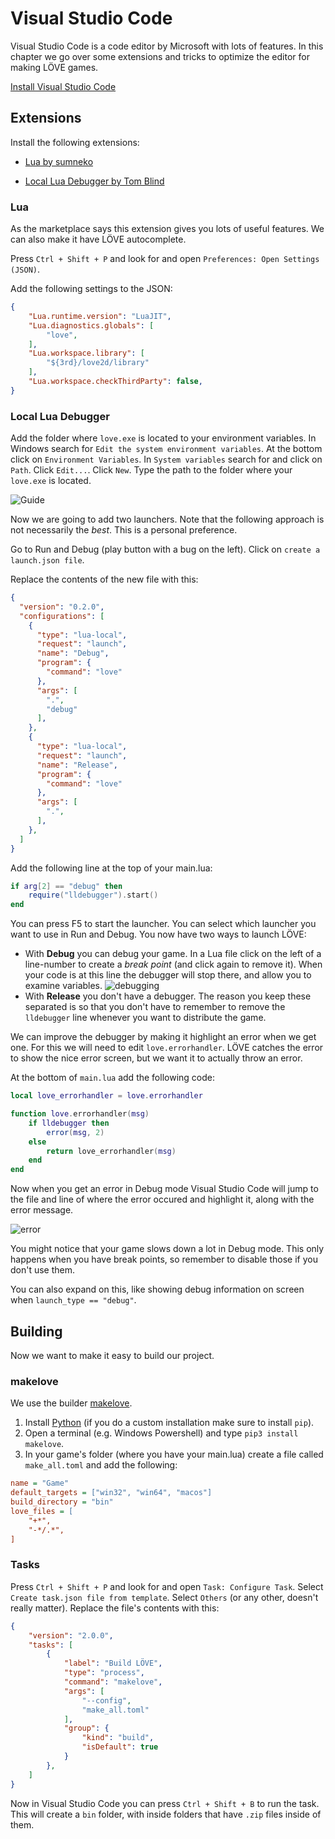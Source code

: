 # Visual Studio Code

Visual Studio Code is a code editor by Microsoft with lots of features. In this chapter we go over some extensions and tricks to optimize the editor for making LÖVE games.

[Install Visual Studio Code](https://code.visualstudio.com/)

## Extensions

Install the following extensions:

- [Lua by sumneko](https://marketplace.visualstudio.com/items?itemName=sumneko.lua)

- [Local Lua Debugger by Tom Blind](https://marketplace.visualstudio.com/items?itemName=tomblind.local-lua-debugger-vscode)

### Lua

As the marketplace says this extension gives you lots of useful features. We can also make it have LÖVE autocomplete.

Press `Ctrl + Shift + P` and look for and open `Preferences: Open Settings (JSON)`.

Add the following settings to the JSON:

```json
{
    "Lua.runtime.version": "LuaJIT",
    "Lua.diagnostics.globals": [
        "love",
    ],
    "Lua.workspace.library": [
        "${3rd}/love2d/library"
    ],
    "Lua.workspace.checkThirdParty": false,
}
```

### Local Lua Debugger

Add the folder where `love.exe` is located to your environment variables. In Windows search for `Edit the system environment variables`. At the bottom click on `Environment Variables`. In `System variables` search for and click on `Path`. Click `Edit...`. Click `New`. Type the path to the folder where your `love.exe` is located.

![Guide](/images/book/bonus/vscode/lovepath.gif)

Now we are going to add two launchers. Note that the following approach is not necessarily the *best*. This is a personal preference.

Go to Run and Debug (play button with a bug on the left). Click on `create a launch.json file`.

Replace the contents of the new file with this:

```json
{
  "version": "0.2.0",
  "configurations": [
    {
      "type": "lua-local",
      "request": "launch",
      "name": "Debug",
      "program": {
        "command": "love"
      },
      "args": [
        ".",
        "debug"
      ],
    },
    {
      "type": "lua-local",
      "request": "launch",
      "name": "Release",
      "program": {
        "command": "love"
      },
      "args": [
        ".",
      ],
    },
  ]
}
```

Add the following line at the top of your main.lua:

```lua
if arg[2] == "debug" then
    require("lldebugger").start()
end
```

You can press F5 to start the launcher. You can select which launcher you want to use in Run and Debug. You now have two ways to launch LÖVE:

- With **Debug** you can debug your game. In a Lua file click on the left of a line-number to create a *break point* (and click again to remove it). When your code is at this line the debugger will stop there, and allow you to examine variables. ![debugging](/images/book/bonus/vscode/debugging.png)
- With **Release** you don't have a debugger. The reason you keep these separated is so that you don't have to remember to remove the `lldebugger` line whenever you want to distribute the game.

We can improve the debugger by making it highlight an error when we get one. For this we will need to edit `love.errorhandler`. LÖVE catches the error to show the nice error screen, but we want it to actually throw an error.

At the bottom of `main.lua` add the following code:

```lua
local love_errorhandler = love.errorhandler

function love.errorhandler(msg)
	if lldebugger then
		error(msg, 2)
	else
		return love_errorhandler(msg)
	end
end
```
Now when you get an error in Debug mode Visual Studio Code will jump to the file and line of where the error occured and highlight it, along with the error message.

![error](/images/book/bonus/vscode/error.png)

You might notice that your game slows down a lot in Debug mode. This only happens when you have break points, so remember to disable those if you don't use them.

You can also expand on this, like showing debug information on screen when `launch_type == "debug"`.

## Building

Now we want to make it easy to build our project. 

### makelove

We use the builder [makelove](https://github.com/pfirsich/makelove/).

1. Install [Python](https://www.python.org/downloads/) (if you do a custom installation make sure to install `pip`).
2. Open a terminal (e.g. Windows Powershell) and type `pip3 install makelove`.
3. In your game's folder (where you have your main.lua) create a file called `make_all.toml` and add the following:
```ini
name = "Game"
default_targets = ["win32", "win64", "macos"]
build_directory = "bin"
love_files = [
    "+*",
    "-*/.*",
]
```

### Tasks

Press `Ctrl + Shift + P` and look for and open `Task: Configure Task`. Select `Create task.json file from template`. Select `Others` (or any other, doesn't really matter). Replace the file's contents with this:
```json
{
    "version": "2.0.0",
    "tasks": [
        {
            "label": "Build LÖVE",
            "type": "process",
            "command": "makelove",
            "args": [
                "--config",
                "make_all.toml"
            ],
            "group": {
                "kind": "build",
                "isDefault": true
            }
        },
    ]
}
```

Now in Visual Studio Code you can press `Ctrl + Shift + B` to run the task. This will create a `bin` folder, with inside folders that have `.zip` files inside of them.
